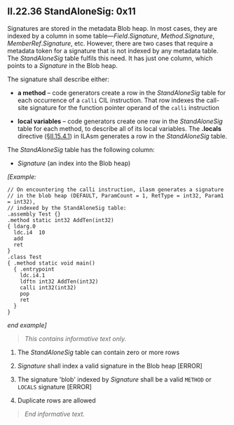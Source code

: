 ## II.22.36 StandAloneSig: 0x11

Signatures are stored in the metadata Blob heap. In most cases, they are indexed by a column in some table&mdash;_Field_._Signature_, _Method_._Signature_, _MemberRef_._Signature_, etc. However, there are two cases that require a metadata token for a signature that is not indexed by any metadata table. The _StandAloneSig_ table fulfils this need. It has just one column, which points to a _Signature_ in the Blob heap.

The signature shall describe either:

 * **a method** &ndash; code generators create a row in the _StandAloneSig_ table for each occurrence of a `calli` CIL instruction. That row indexes the call-site signature for the function pointer operand of the `calli` instruction

 * **local variables** &ndash; code generators create one row in the _StandAloneSig_ table for each method, to describe all of its local variables.  The **.locals** directive (§[II.15.4.1](#todo-missing-hyperlink)) in ILAsm generates a row in the _StandAloneSig_ table.

The _StandAloneSig_ table has the following column:

 * _Signature_ (an index into the Blob heap)

_[Example:_

 ```ilasm
 // On encountering the calli instruction, ilasm generates a signature
 // in the blob heap (DEFAULT, ParamCount = 1, RetType = int32, Param1 = int32),
 // indexed by the StandAloneSig table:
 .assembly Test {}
 .method static int32 AddTen(int32)
 { ldarg.0
   ldc.i4  10
   add
   ret
 }
 .class Test
 { .method static void main()
   { .entrypoint
     ldc.i4.1
     ldftn int32 AddTen(int32)
     calli int32(int32)
     pop
     ret
   }
 }
 ```

_end example]_

> _This contains informative text only._

 1. The _StandAloneSig_ table can contain zero or more rows

 2. _Signature_ shall index a valid signature in the Blob heap \[ERROR\]

 3. The signature 'blob' indexed by _Signature_ shall be a valid `METHOD` or `LOCALS` signature \[ERROR\]

 4. Duplicate rows are allowed

> _End informative text._

